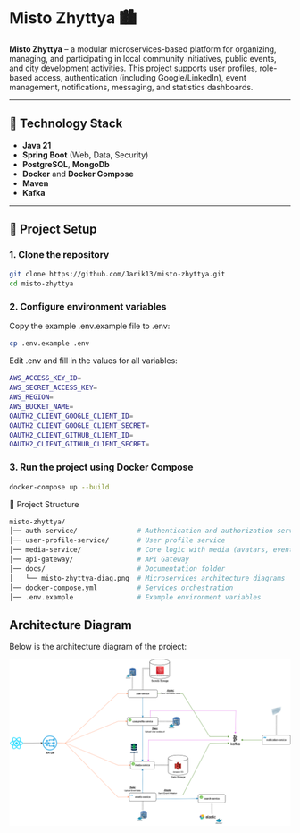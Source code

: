# Misto Zhyttya 🏙

**Misto Zhyttya** – a modular microservices-based platform for organizing, managing, and participating in local community initiatives, public events, and city development activities. This project supports user profiles, role-based access, authentication (including Google/LinkedIn), event management, notifications, messaging, and statistics dashboards. 

---

## 📌 Technology Stack

- **Java 21**
- **Spring Boot** (Web, Data, Security)
- **PostgreSQL**, **MongoDb**
- **Docker** and **Docker Compose**
- **Maven**
- **Kafka**

---

## 🚀 Project Setup

### 1. Clone the repository
```bash
git clone https://github.com/Jarik13/misto-zhyttya.git
cd misto-zhyttya
```

### 2. Configure environment variables

Copy the example .env.example file to .env:

```bash
cp .env.example .env
```

Edit .env and fill in the values for all variables:
```bash
AWS_ACCESS_KEY_ID=
AWS_SECRET_ACCESS_KEY=
AWS_REGION=
AWS_BUCKET_NAME=
OAUTH2_CLIENT_GOOGLE_CLIENT_ID=
OAUTH2_CLIENT_GOOGLE_CLIENT_SECRET=
OAUTH2_CLIENT_GITHUB_CLIENT_ID=
OAUTH2_CLIENT_GITHUB_CLIENT_SECRET=
```

### 3. Run the project using Docker Compose
```bash
docker-compose up --build
```

📂 Project Structure
```bash
misto-zhyttya/
│── auth-service/               # Authentication and authorization service
│── user-profile-service/       # User profile service
│── media-service/              # Core logic with media (avatars, events)
│── api-gateway/                # API Gateway
│── docs/                       # Documentation folder
│   └── misto-zhyttya-diag.png  # Microservices architecture diagrams
│── docker-compose.yml          # Services orchestration
│── .env.example                # Example environment variables
```

## Architecture Diagram

Below is the architecture diagram of the project:

![Misto Zhyttya Architecture](docs/misto-zhyttya-diag.png)